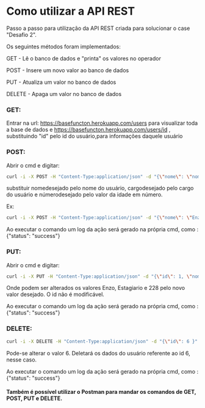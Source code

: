 # Como utilizar a API REST

Passo a passo para utilização da API REST criada para solucionar o case "Desafio 2".



Os seguintes métodos foram implementados:


GET - Lê o banco de dados e "printa" os valores no operador

POST - Insere um novo valor ao banco de dados

PUT - Atualiza um valor no banco de dados

DELETE - Apaga um valor no banco de dados

### GET:

Entrar na url: 	https://basefuncton.herokuapp.com/users para visualizar toda a base de dados e 
		https://basefuncton.herokuapp.com/users/id , substituindo "id" pelo id do usuário,para informações daquele usuário


### POST:

Abrir o cmd e digitar: 

```sh
curl -i -X POST -H "Content-Type:application/json" -d "{\"nome\": \"nomedesejado\", \"cargo\": \"cargodesejado\", \"idade\": númerodesejado }" https://basefuncton.herokuapp.com/users
```

substituir nomedesejado pelo nome do usuário, cargodesejado pelo cargo do usuário e númerodesejado pelo valor da idade em número.

Ex:
```sh
curl -i -X POST -H "Content-Type:application/json" -d "{\"nome\": \"Enzo\", \"cargo\": \"Estagiario\", \"idade\": 28 }" https://basefuncton.herokuapp.com/users
```

Ao executar o comando um log da ação será gerado na própria cmd, como : {"status": "success"}

### PUT:

Abrir o cmd e digitar:

```sh
curl -i -X PUT -H "Content-Type:application/json" -d "{\"id\": 1, \"nome\": \"Enzo\", \"cargo\": \"Estagiario\", \"idade\": 228 }" https://basefuncton.herokuapp.com/users
```

Onde podem ser alterados os valores Enzo, Estagiario e 228 pelo novo valor desejado. O id não é modificável.

Ao executar o comando um log da ação será gerado na própria cmd, como : {"status": "success"}

### DELETE:

```sh
curl -i -X DELETE -H "Content-Type:application/json" -d "{\"id\": 6 }" https://basefuncton.herokuapp.com/users 
```

Pode-se alterar o valor 6. Deletará os dados do usuário referente ao id 6, nesse caso.

Ao executar o comando um log da ação será gerado na própria cmd, como : {"status": "success"}



#### Também é possível utilizar o Postman para mandar os comandos de GET, POST, PUT e DELETE.
